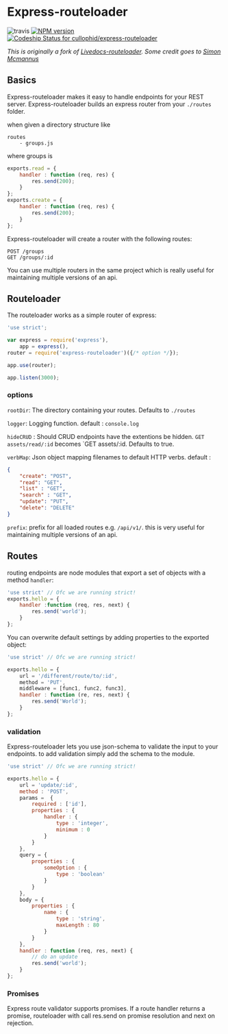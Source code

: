 # Express-routeloader
![travis](https://travis-ci.org/cullophid/express-routeloader.svg)
[![NPM version](https://badge.fury.io/js/express-routeloader.svg)](http://badge.fury.io/js/express-routeloader)
[ ![Codeship Status for cullophid/express-routeloader](https://www.codeship.io/projects/f4240bb0-26c3-0132-3434-0a478c9aef22/status)](https://www.codeship.io/projects/37539)

*This is originally a fork of [Livedocs-routeloader](https://github.com/simonmcmanus/livedocs-routeLoader). Some credit goes to [Simon Mcmannus](https://github.com/simonmcmanus)*

## Basics
Express-routeloader makes it easy to handle endpoints for your REST server.
Express-routeloader builds an express router from your `./routes` folder.

when given a directory structure like

    routes
        - groups.js

where groups is

```js
exports.read = {
    handler : function (req, res) {
        res.send(200);
    }
};
exports.create = {
    handler : function (req, res) {
        res.send(200);
    }
};

```

Express-routeloader will create a router with the following routes:

    POST /groups
    GET /groups/:id



You can use multiple routers in the same project
which is really useful for maintaining multiple versions of an api.

## Routeloader
The routeloader works as a simple router of express:

```js
'use strict';

var express = require('express'),
    app = express(),
router = require('express-routeloader')({/* option */});

app.use(router);

app.listen(3000);
```

### options

`rootDir`: The directory containing your routes. Defaults to `./routes`

`logger`: Logging function. default : `console.log`

`hideCRUD` : Should CRUD endpoints have the extentions be hidden.
`GET assets/read/:id` becomes `GET assets/:id. Defaults to true.

`verbMap`: Json object mapping filenames to default HTTP verbs. default :

```json
{
    "create": "POST",
    "read": "GET",
    "list" : "GET",
    "search" : "GET",
    "update": "PUT",
    "delete": "DELETE"
}
```

`prefix`: prefix for all loaded routes e.g. `/api/v1/`.
this is very useful for maintaining multiple versions of an api.


## Routes
routing endpoints are node modules that export a set of objects with a  method `handler`:

```js
'use strict' // Ofc we are running strict!
exports.hello = {
    handler :function (req, res, next) {
        res.send('world');
    }
};

```

You can overwrite default settings by adding properties to the exported object:

```js
'use strict' // Ofc we are running strict!

exports.hello = {
    url = '/different/route/to/:id',
    method = 'PUT',
    middleware = [func1, func2, func3],
    handler : function (re, res, next) {
        res.send('World');
    }
};
```

### validation
Express-routeloader lets you use json-schema to validate the input to your endpoints.
to add validation simply add the schema to the module.

```js
'use strict' // Ofc we are running strict!

exports.hello = {
    url = 'update/:id',
    method : 'POST',
    params =  {
        required : ['id'],
        properties : {
            handler : {
                type : 'integer',
                minimum : 0
            }
        }
    },
    query = {
        properties : {
            someOption : {
                type : 'boolean'
            }
        }
    },
    body = {
        properties : {
            name : {
                type : 'string',
                maxLength : 80
            }
        }
    },
    handler : function (req, res, next) {
        // do an update
        res.send('world');
    }
};
```
### Promises

Express route validator supports promises.
If a route handler returns a promise,
routeloader with call res.send on promise resolution
and next on rejection.
